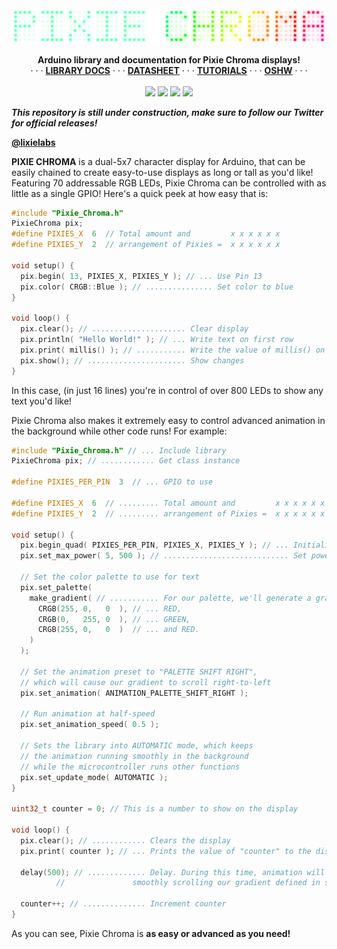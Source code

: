 <img src="extras/img/logo.png"> 
<p align="center">
  <b>Arduino library and documentation for Pixie Chroma displays!</b><br>
   · · · <a href="https://connornishijima.github.io/Pixie_Chroma/?section=docs"><b>LIBRARY DOCS</b></a> · · · 
  <a href="https://connornishijima.github.io/Pixie_Chroma/?section=datasheet"><b>DATASHEET</b></a> · · · 
  <a href="https://connornishijima.github.io/Pixie_Chroma/?section=tutorials"><b>TUTORIALS</b></a> · · · 
  <a href="https://connornishijima.github.io/Pixie_Chroma/?section=oshw"><b>OSHW</b></a> · · · 
  <br><br>
  <img src="https://github.com/connornishijima/Pixie_Chroma/actions/workflows/arduino_lint.yml/badge.svg">
  <img src="https://github.com/connornishijima/Pixie_Chroma/actions/workflows/arduino_build.yml/badge.svg">
  <img src="https://github.com/connornishijima/Pixie_Chroma/actions/workflows/docs_and_reports.yml/badge.svg">
  <a href="https://www.ardu-badge.com/Pixie_Chroma"><img src="https://www.ardu-badge.com/badge/Pixie_Chroma.svg"></a>
  
</p>

***This repository is still under construction, make sure to follow our Twitter for official releases!***

**[@lixielabs](https://twitter.com/lixielabs)**


**PIXIE CHROMA** is a dual-5x7 character display for Arduino, that can be easily chained to create easy-to-use displays as long or tall as you'd like! Featuring 70 addressable RGB LEDs, Pixie Chroma can be controlled with as little as a single GPIO! Here's a quick peek at how easy that is:

```cpp
#include "Pixie_Chroma.h"
PixieChroma pix;
#define PIXIES_X  6  // Total amount and         x x x x x x
#define PIXIES_Y  2  // arrangement of Pixies =  x x x x x x

void setup() {
  pix.begin( 13, PIXIES_X, PIXIES_Y ); // ... Use Pin 13
  pix.color( CRGB::Blue ); // ............... Set color to blue
}

void loop() {
  pix.clear(); // ..................... Clear display
  pix.println( "Hello World!" ); // ... Write text on first row
  pix.print( millis() ); // ........... Write the value of millis() on the second row
  pix.show(); // ...................... Show changes
}
```
		
In this case, (in just 16 lines) you're in control of over 800 LEDs to show any text you'd like! 
	
Pixie Chroma also makes it extremely easy to control advanced animation in the background while other code runs! For example:

```cpp
#include "Pixie_Chroma.h" // ... Include library
PixieChroma pix; // ............ Get class instance

#define PIXIES_PER_PIN  3  // ... GPIO to use

#define PIXIES_X  6  // ......... Total amount and         x x x x x x
#define PIXIES_Y  2  // ......... arrangement of Pixies =  x x x x x x

void setup() {
  pix.begin_quad( PIXIES_PER_PIN, PIXIES_X, PIXIES_Y ); // ... Initialize Pixies to use 4 GPIO in parallel, with three Pixies on each line
  pix.set_max_power( 5, 500 ); // ............................ Set power budget to 5V, 500mA

  // Set the color palette to use for text
  pix.set_palette(
    make_gradient( // ........... For our palette, we'll generate a gradient from:
      CRGB(255, 0,   0  ), // ... RED,
      CRGB(0,   255, 0  ), // ... GREEN,
      CRGB(255, 0,   0  )  // ... and RED.
    )
  );

  // Set the animation preset to "PALETTE SHIFT RIGHT",
  // which will cause our gradient to scroll right-to-left
  pix.set_animation( ANIMATION_PALETTE_SHIFT_RIGHT );
  
  // Run animation at half-speed
  pix.set_animation_speed( 0.5 );

  // Sets the library into AUTOMATIC mode, which keeps 
  // the animation running smoothly in the background
  // while the microcontroller runs other functions                                  
  pix.set_update_mode( AUTOMATIC ); 
}

uint32_t counter = 0; // This is a number to show on the display

void loop() {
  pix.clear(); // ............ Clears the display
  pix.print( counter ); // ... Prints the value of "counter" to the display

  delay(500); // ............. Delay. During this time, animation will continue
  	      //               smoothly scrolling our gradient defined in setup()

  counter++; // .............. Increment counter
}
```

As you can see, Pixie Chroma is **as easy or advanced as you need!**

